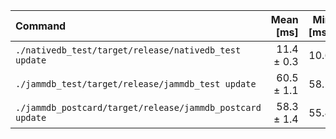| Command | Mean [ms] | Min [ms] | Max [ms] | Relative |
|:---|---:|---:|---:|---:|
| `./nativedb_test/target/release/nativedb_test update` | 11.4 ± 0.3 | 10.6 | 14.9 | 1.00 |
| `./jammdb_test/target/release/jammdb_test update` | 60.5 ± 1.1 | 58.2 | 62.8 | 5.32 ± 0.19 |
| `./jammdb_postcard/target/release/jammdb_postcard update` | 58.3 ± 1.4 | 55.4 | 62.3 | 5.12 ± 0.20 |
